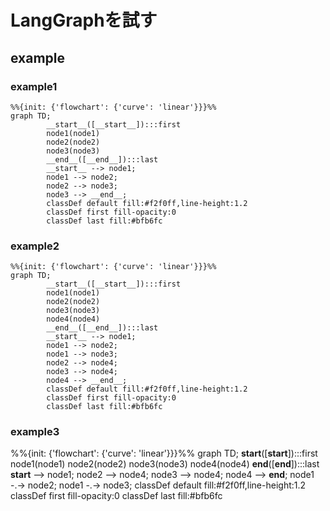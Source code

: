 # LangGraphを試す

## example

### example1

```mermaid
%%{init: {'flowchart': {'curve': 'linear'}}}%%
graph TD;
        __start__([__start__]):::first
        node1(node1)
        node2(node2)
        node3(node3)
        __end__([__end__]):::last
        __start__ --> node1;
        node1 --> node2;
        node2 --> node3;
        node3 --> __end__;
        classDef default fill:#f2f0ff,line-height:1.2
        classDef first fill-opacity:0
        classDef last fill:#bfb6fc
```

### example2

```mermaid
%%{init: {'flowchart': {'curve': 'linear'}}}%%
graph TD;
        __start__([__start__]):::first
        node1(node1)
        node2(node2)
        node3(node3)
        node4(node4)
        __end__([__end__]):::last
        __start__ --> node1;
        node1 --> node2;
        node1 --> node3;
        node2 --> node4;
        node3 --> node4;
        node4 --> __end__;
        classDef default fill:#f2f0ff,line-height:1.2
        classDef first fill-opacity:0
        classDef last fill:#bfb6fc
```

### example3

%%{init: {'flowchart': {'curve': 'linear'}}}%%
graph TD;
        __start__([__start__]):::first
        node1(node1)
        node2(node2)
        node3(node3)
        node4(node4)
        __end__([__end__]):::last
        __start__ --> node1;
        node2 --> node4;
        node3 --> node4;
        node4 --> __end__;
        node1 -.-> node2;
        node1 -.-> node3;
        classDef default fill:#f2f0ff,line-height:1.2
        classDef first fill-opacity:0
        classDef last fill:#bfb6fc